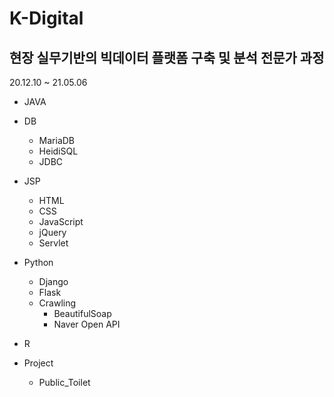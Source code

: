 # K-Digital
## 현장 실무기반의 빅데이터 플랫폼 구축 및 분석 전문가 과정
20.12.10 ~ 21.05.06

* JAVA
* DB
  * MariaDB
  * HeidiSQL
  * JDBC
* JSP
  * HTML
  * CSS
  * JavaScript
  * jQuery
  * Servlet
* Python
  * Django
  * Flask
  * Crawling
    * BeautifulSoap
    * Naver Open API
* R 
    
* Project
  * Public_Toilet
